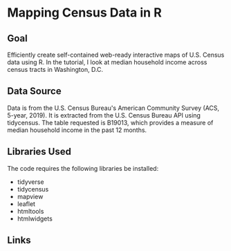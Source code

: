 # Mapping Census Data in R

## Goal

Efficiently create self-contained web-ready interactive maps of U.S. Census data using R. In the tutorial, I look at median household income across census tracts in Washington, D.C.

## Data Source

Data is from the U.S. Census Bureau's American Community Survey (ACS, 5-year, 2019). It is extracted from the U.S. Census Bureau API using tidycensus. The table requested is B19013, which provides a measure of median household income in the past 12 months.

## Libraries Used
The code requires the following libraries be installed:

- tidyverse
- tidycensus
- mapview
- leaflet
- htmltools
- htmlwidgets

## Links
